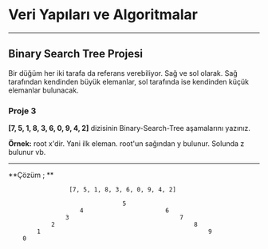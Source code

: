 # Veri Yapıları ve Algoritmalar

------------

## Binary Search Tree Projesi
Bir düğüm her iki tarafa da referans verebiliyor. Sağ ve sol olarak. Sağ tarafından kendinden büyük elemanlar, sol tarafında ise kendinden küçük elemanlar bulunacak.

### Proje 3

**[7, 5, 1, 8, 3, 6, 0, 9, 4, 2]** dizisinin Binary-Search-Tree aşamalarını yazınız.

**Örnek:** root x'dir. Yani ilk eleman. root'un sağından y bulunur. Solunda z bulunur vb.

------------
**Çözüm ; **

					 [7, 5, 1, 8, 3, 6, 0, 9, 4, 2]
					 
					 				5
						4						6
					3								7
				2										8
			1												9
		0
